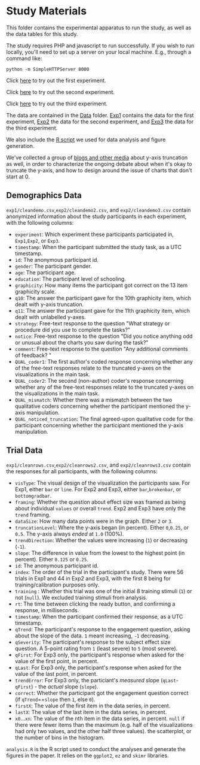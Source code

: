# Study Materials
This folder contains the experimental apparatus to run the study, as well as the data tables for this study.

The study requires PHP and javascript to run successfully.
If you wish to run locally, you'll need to set up a server on your local machine. E.g., through a command like:
```
python -m SimpleHTTPServer 8000
````

Click [here](consent.html?exp=exp1) to try out the first experiment.

Click [here](consent.html?exp=exp2) to try out the second experiment.

Click [here](consent.html?exp=exp3) to try out the third experiment.

The data are contained in the [Data](data/) folder.
[Exp1](data/exp1) contains the data for the first experiment, [Exp2](data/exp2) the data for the second experiment, and [Exp3](data/exp3) the data for the third experiment.

We also include the [R script](data/analysis.R) we used for data analysis and figure generation.

We've collected a group of [blogs and other media](blogs.csv) about y-axis truncation as well, in order to characterize the ongoing debate about when it's okay to truncate the y-axis, and how to design around the issue of charts that don't start at 0.

## Demographics Data
`exp1/cleandemo.csv`,`exp2/cleandemo2.csv`, and `exp2/cleandemo3.csv` contain anonymized information about the study participants in each experiment, with the following columns:
* `experiment`: Which experiment these participants participated in, `Exp1`,`Exp2`, or `Exp3`.
* `timestamp`: When the participant submitted the study task, as a UTC timestamp.
* `id`: The anonymous participant id.
* `gender`: The participant gender.
* `age`: The participant age.
* `education`: The participant level of schooling.
* `graphicity`: How many items the participant got correct on the 13 item graphicity scale.
* `q10`: The answer the participant gave for the 10th graphicity item, which dealt with y-axis truncation.
* `q11`: The answer the participant gave for the 11th graphicity item, which dealt with unlabelled y-axes.
* `strategy`: Free-text response to the question "What strategy or procedure did you use to complete the tasks?"
* `notice`: Free-text response to the question "Did you notice anything odd or unusual about the charts you saw during the task?"
* `comment`: Free-text response to the question "Any additional comments of feedback? "
* `QUAL_coder1`: The first author's coded response concerning whether any of the free-text responses relate to the truncated y-axes on the visualizations in the main task.
* `QUAL_coder2`: The second (non-author) coder's response concerning whether any of the free-text responses relate to the truncated y-axes on the visualizations in the main task.
* `QUAL_mismatch`: Whether there was a mismatch between the two qualitative coders concerning whether the participant mentioned the y-axis manipulation.
* `QUAL_noticed_truncation`: The final agreed-upon qualitative code for the participant concerning whether the participant mentioned the y-axis manipulation.

## Trial Data
`exp1/cleanrows.csv`,`exp2/cleanrows2.csv`, and `exp2/cleanrows3.csv` contain the responses for all participants, with the following columns:

* `visType`: The visual design of the visualization the participants saw. For Exp1, either `bar` or `line`. For Exp2 and Exp3, either `bar`,`brokenbar`, or `bottomgradbar`.
* `framing`: Whether the question about effect size was framed as being about individual `values` or overall `trend`. Exp2 and Exp3 have only the `trend` framing.
* `dataSize`: How many data points were in the graph. Either `2` or `3`.
* `truncationLevel`: Where the y-axis began (in percent). Either `0`,`0.25`, or `0.5`. The y-axis always _ended_ at `1.0` (100%).
* `trendDirection`: Whether the values were increasing (`1`) or decreasing (`-1`).
* `slope`: The difference in value from the lowest to the highest point (in percent). Either `0.125` or `0.25`.
* `id`: The anonymous participant id.
* `index`: The order of the trial in the participant's study. There were 56 trials in Exp1 and 44 in Exp2 and Exp3, with the first 8 being for training/calibration purposes only.
* `training` : Whether this trial was one of the initial 8 training stimuli (`1`) or not (`null`). We excluded training stimuli from analysis.
* `rt`: The time between clicking the ready button, and confirming a response, in milliseconds.
* `timestamp`: When the participant confirmed their response, as a UTC timestamp.
* `qTrend`: The participant's response to the engagement question, asking about the slope of the data. `1` meant increasing, `-1` decreasing.
* `qSeverity`: The participant's response to the subject effect size question. A 5-point rating from `1` (least severe) to `5` (most severe).
* `qFirst`: For Exp3 only, the participant's response when asked for the value of the first point, in percent.
* `qLast`: For Exp3 only, the participant's response when asked for the value of the last point, in percent.
* `trendError`: For Exp3 only, the particiant's *measured* slope (`qLast`-`qFirst`) - the *actual* slope (`slope`).
* `correct`: Whether the participant got the engagement question correct (if `qTrend`==`slope` then `1`, else `0`).
* `firstX`: The value of the first item in the data series, in percent.
* `lastX`: The value of the last item in the data series, in percent.
* `x0`...`xn`: The value of the nth item in the data series, in percent. `null` if there were fewer items than the maximum (e.g. half of the visualizations had only two values, and the other half three values).
 the scatterplot, or the number of bins in the histogram.

`analysis.R` is the R script used to conduct the analyses and generate the figures in the paper. It relies on the `ggplot2`, `ez` and `skimr` libraries.
